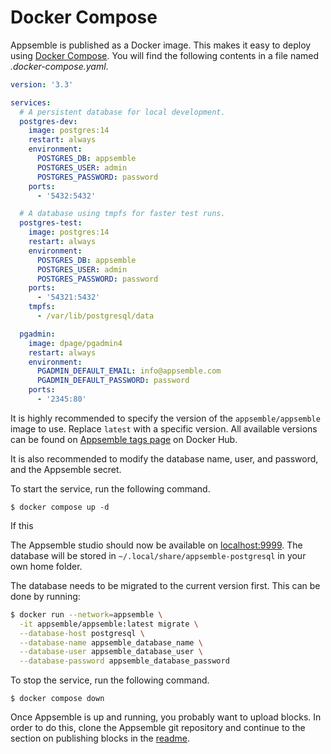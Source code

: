 # Docker Compose

Appsemble is published as a Docker image. This makes it easy to deploy using
[Docker Compose](https://docs.docker.com/compose). You will find the following contents in a file
named _.docker-compose.yaml_.

```yaml copy filename="docker-compose.yml"
version: '3.3'

services:
  # A persistent database for local development.
  postgres-dev:
    image: postgres:14
    restart: always
    environment:
      POSTGRES_DB: appsemble
      POSTGRES_USER: admin
      POSTGRES_PASSWORD: password
    ports:
      - '5432:5432'

  # A database using tmpfs for faster test runs.
  postgres-test:
    image: postgres:14
    restart: always
    environment:
      POSTGRES_DB: appsemble
      POSTGRES_USER: admin
      POSTGRES_PASSWORD: password
    ports:
      - '54321:5432'
    tmpfs:
      - /var/lib/postgresql/data

  pgadmin:
    image: dpage/pgadmin4
    restart: always
    environment:
      PGADMIN_DEFAULT_EMAIL: info@appsemble.com
      PGADMIN_DEFAULT_PASSWORD: password
    ports:
      - '2345:80'
```

It is highly recommended to specify the version of the `appsemble/appsemble` image to use. Replace
`latest` with a specific version. All available versions can be found on [Appsemble tags page][] on
Docker Hub.

It is also recommended to modify the database name, user, and password, and the Appsemble secret.

To start the service, run the following command.

```
$ docker compose up -d
```

If this

The Appsemble studio should now be available on [localhost:9999](http://localhost:9999). The
database will be stored in `~/.local/share/appsemble-postgresql` in your own home folder.

The database needs to be migrated to the current version first. This can be done by running:

```sh
$ docker run --network=appsemble \
  -it appsemble/appsemble:latest migrate \
  --database-host postgresql \
  --database-name appsemble_database_name \
  --database-user appsemble_database_user \
  --database-password appsemble_database_password
```

To stop the service, run the following command.

```
$ docker compose down
```

Once Appsemble is up and running, you probably want to upload blocks. In order to do this, clone the
Appsemble git repository and continue to the section on publishing blocks in the
[readme](https://gitlab.com/appsemble/appsemble/blob/main/README.md#publishing-blocks).

[appsemble tags page]: https://hub.docker.com/r/appsemble/appsemble/tags
